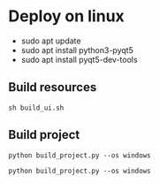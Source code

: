 # Deploy on linux
- sudo apt update
- sudo apt install python3-pyqt5
- sudo apt install pyqt5-dev-tools


## Build resources
`sh build_ui.sh`

## Build project
`python build_project.py --os windows`

`python build_project.py --os windows`